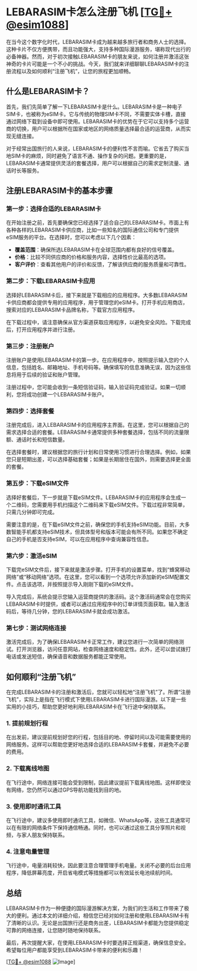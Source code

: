 # LEBARASIM卡怎么注册飞机 [[TG💪+ @esim1088](https://t.me/s/esim1088)]

在当今这个数字化时代，LEBARASIM卡成为越来越多旅行者和商务人士的选择。这种卡片不仅方便携带，而且功能强大，支持多种国际漫游服务，堪称现代出行的必备神器。然而，对于初次接触LEBARASIM卡的朋友来说，如何注册并激活这张神奇的卡片可能是一个不小的挑战。今天，我们就来详细聊聊LEBARASIM卡的注册流程以及如何顺利“注册飞机”，让您的旅程更加顺畅。

## 什么是LEBARASIM卡？

首先，我们先简单了解一下LEBARASIM卡是什么。LEBARASIM卡是一种电子SIM卡，也被称为eSIM卡。它与传统的物理SIM卡不同，不需要实体卡槽，直接通过网络下载到设备中即可使用。LEBARASIM卡的优势在于它可以支持多个运营商的切换，用户可以根据所在国家或地区的网络质量选择最合适的运营商，从而实现无缝连接。

对于经常出国旅行的人来说，LEBARASIM卡的便利性不言而喻。它省去了购买当地SIM卡的麻烦，同时避免了语言不通、操作复杂的问题。更重要的是，LEBARASIM卡通常提供灵活的套餐选择，用户可以根据自己的需求定制流量、通话时长等服务。

## 注册LEBARASIM卡的基本步骤

### 第一步：选择合适的LEBARASIM卡

在开始注册之前，首先要确保您已经选择了适合自己的LEBARASIM卡。市面上有各种各样的LEBARASIM卡供应商，比如一些知名的国际通信公司和专门提供eSIM服务的平台。在选择时，您可以考虑以下几个因素：

- **覆盖范围**：确保所选LEBARASIM卡在全球范围内都有良好的信号覆盖。
- **价格**：比较不同供应商的价格和服务内容，选择性价比最高的选项。
- **客户评价**：查看其他用户的评价和反馈，了解该供应商的服务质量和可靠性。

### 第二步：下载LEBARASIM卡应用

选择好LEBARASIM卡后，接下来就是下载相应的应用程序。大多数LEBARASIM卡供应商都会提供专用的应用程序，用于管理您的eSIM卡。打开手机应用商店，搜索对应的LEBARASIM卡品牌名称，下载官方应用程序。

在下载过程中，请注意确保从官方渠道获取应用程序，以避免安全风险。下载完成后，打开应用程序并进行注册。

### 第三步：注册账户

注册账户是使用LEBARASIM卡的第一步。在应用程序中，按照提示输入您的个人信息，包括姓名、邮箱地址、手机号码等。确保填写的信息准确无误，因为这些信息将用于后续的验证和账户管理。

注册过程中，您可能会收到一条短信验证码，输入验证码完成验证。如果一切顺利，您将成功创建一个LEBARASIM卡账户。

### 第四步：选择套餐

注册完成后，进入LEBARASIM卡的应用程序主界面。在这里，您可以根据自己的需求选择合适的套餐。LEBARASIM卡通常提供多种套餐选择，包括不同的流量限额、通话时长和短信数量。

在选择套餐时，建议根据您的旅行计划和日常使用习惯进行合理选择。例如，如果您只是短期出差，可以选择基础套餐；如果是长期居住在国外，则需要选择更全面的套餐。

### 第五步：下载eSIM文件

选择好套餐后，下一步就是下载eSIM文件。LEBARASIM卡的应用程序会生成一个二维码，您需要用手机扫描这个二维码来下载eSIM文件。下载过程非常简单，只需几分钟即可完成。

需要注意的是，在下载eSIM文件之前，确保您的手机支持eSIM功能。目前，大多数智能手机都支持eSIM技术，但具体型号和版本可能会有所不同。如果您不确定自己的手机是否支持eSIM，可以在应用程序中查询兼容性信息。

### 第六步：激活eSIM

下载完eSIM文件后，接下来就是激活步骤。打开手机的设置菜单，找到“蜂窝移动网络”或“移动网络”选项。在这里，您可以看到一个选项允许添加新的eSIM配置文件。点击该选项，并按照提示导入刚刚下载的eSIM文件。

导入完成后，系统会提示您输入运营商提供的激活码。这个激活码通常会在您购买LEBARASIM卡时提供，或者可以通过应用程序中的订单详情页面获取。输入激活码后，等待几分钟，您的LEBARASIM卡就会成功激活。

### 第七步：测试网络连接

激活完成后，为了确保LEBARASIM卡正常工作，建议您进行一次简单的网络测试。打开浏览器，访问任意网站，检查网络速度和稳定性。此外，还可以尝试拨打电话或发送短信，确保语音和数据服务都能正常使用。

## 如何顺利“注册飞机”

在完成LEBARASIM卡的注册和激活后，您就可以轻松地“注册飞机”了。所谓“注册飞机”，实际上是指在飞行模式下使用LEBARASIM卡进行国际漫游。以下是一些实用的小技巧，帮助您更好地利用LEBARASIM卡在飞行途中保持联系。

### 1. 提前规划行程

在出发前，建议提前规划好您的行程，包括目的地、停留时间以及可能需要使用的网络服务。这样可以帮助您更好地选择合适的LEBARASIM卡套餐，并避免不必要的费用。

### 2. 下载离线地图

在飞行途中，网络连接可能会受到限制，因此建议提前下载离线地图。这样即使没有网络，您仍然可以通过GPS导航功能找到目的地。

### 3. 使用即时通讯工具

在飞行途中，建议多使用即时通讯工具，如微信、WhatsApp等，这些工具通常可以在有限的网络条件下保持通信畅通。同时，也可以通过这些工具分享照片和视频，与家人朋友保持联系。

### 4. 注意电量管理

飞行途中，电量消耗较快，因此要注意合理管理手机电量。关闭不必要的后台应用程序，降低屏幕亮度，开启省电模式等措施都可以有效延长电池续航时间。

## 总结

LEBARASIM卡作为一种便捷的国际漫游解决方案，为我们的生活和工作带来了极大的便利。通过本文的详细介绍，相信您已经对如何注册和使用LEBARASIM卡有了清晰的认识。无论是出国旅行还是商务出差，LEBARASIM卡都能为您提供稳定可靠的网络连接，让您随时随地保持联系。

最后，再次提醒大家，在使用LEBARASIM卡时要选择正规渠道，确保信息安全。希望每位用户都能享受到LEBARASIM卡带来的便利和乐趣！

[[TG💪+ @esim1088](https://t.me/s/esim1088) ![Image](https://i.postimg.cc/4NQfJmqS/Snipaste-2025-05-13-00-14-12.png)]